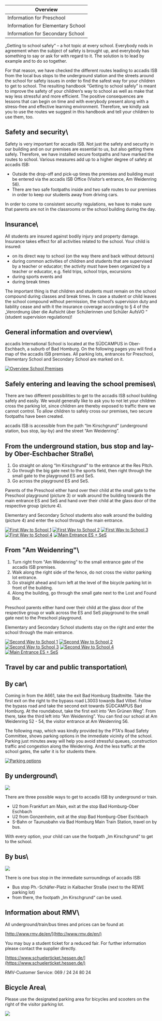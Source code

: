| Overview |
| --- |
| Information for Preschool | yes |
| Information for Elementary School | yes |
| Information for Secondary School | yes |

„Getting to school safely“ – a hot topic at every school. Everybody nods in agreement when the subject of safety is brought up, and everybody has something to say or ask for with regard to it. The solution is to lead by example and to do so together.

For that reason, we have checked the different routes leading to accadis ISB from the local bus stops to the underground station and the streets around the school for safety issues in order to find the safest way for your children to get to school. The resulting handbook “Getting to school safely” is meant to improve the safety of your children‘s way to school as well as make that way less stressful and more efficient. The positive consequences are lessons that can begin on time and with everybody present along with a stress-free and effective learning environment. Therefore, we kindly ask you to use the routes we suggest in this handbook and tell your children to use them, too.

## Safety and security\ 

Safety is very important for accadis ISB. Not just the safety and security in our building and on our premises are essential to us, but also getting there safely. Therefore, we have installed secure footpaths and have marked the routes to school. Various measures add up to a higher degree of safety at accadis ISB:

-   Outside the drop-off and pick-up times the premises and building must be entered via the accadis ISB Office (Visitor’s entrance, Am Weidenring 56).
-   There are two safe footpaths inside and two safe routes to our premises in order to keep our students away from driving cars.

In order to come to consistent security regulations, we have to make sure that parents are not in the classrooms or the school building during the day.

## Insurance\ 

All students are insured against bodily injury and property damage. Insurance takes effect for all activities related to the school. Your child is insured:

-   on its direct way to school (on the way there and back without detours)
-   during common activities of children and students that are supervised by a teacher or educator; the activity must have been organized by a teacher or educator, e.g. field trips, school trips, excursions
-   during sports events and
-   during break times

The important thing is that children and students must remain on the school compound during classes and break times. In case a student or child leaves the school compound without permission, the school’s supervision duty and liability cease and with it the insurance coverage according to § 4 of the „Verordnung über die Aufsicht über Schülerinnen und Schüler AufsVO “ (student supervision regulations)!

## General information and overview\ 

accadis International School is located at the SÜDCAMPUS in Ober-Eschbach, a suburb of Bad Homburg. On the following pages you will find a map of the accadis ISB premises. All parking lots, entrances for Preschool, Elementary School and Secondary School are marked on it.

[![Overview School Premises](/en/images/f/fc/Uebersicht_Schulgelaende_-_Overview_School_Premises.jpg)](/en/File:Uebersicht_Schulgelaende_-_Overview_School_Premises.jpg "Overview School Premises")

## Safely entering and leaving the school premises\ 

There are two different possibilities to get to the accadis ISB school building safely and easily. We would generally like to ask you to not let your children cross the parking lot, since children are thereby exposed to traffic there we cannot control. To allow children to safely cross our premises, two secure footpaths have been created.

accadis ISB is accessible from the path “Im Kirschgrund” (underground station, bus stop, lay-by) and the street “Am Weidenring”.

## From the underground station, bus stop and lay-by Ober-Eschbacher Straße\ 

1.  Go straight on along “Im Kirschgrund” to the entrance at the Res Pitch.
2.  Go through the big gate next to the sports field, then right through the small gate to the playground ES and SeS.
3.  Go across the playground ES and SeS.

Parents of the Preschool either hand over their child at the small gate to the Preschool playground (picture 3) or walk around the building towards the main entrance ES and SeS and hand over their child at the glass door of the respective group (picture 4).

Elementary and Secondary School students also walk around the building (picture 4) and enter the school through the main entrance.

[![First Way to School 1](/en/images/7/7e/Erster_Schulweg_1_-_First_Way_to_School_1.png)](/en/File:Erster_Schulweg_1_-_First_Way_to_School_1.png "First Way to School 1") [![First Way to School 2](/en/images/b/b2/Erster_Schulweg_2_-_First_Way_to_School_2.png)](/en/File:Erster_Schulweg_2_-_First_Way_to_School_2.png "First Way to School 2") [![First Way to School 3](/en/images/9/9d/Erster_Schulweg_3_-_First_Way_to_School_3.png)](/en/File:Erster_Schulweg_3_-_First_Way_to_School_3.png "First Way to School 3") [![First Way to School 4](/en/images/0/05/Erster_Schulweg_4_-_First_Way_to_School_4.png)](/en/File:Erster_Schulweg_4_-_First_Way_to_School_4.png "First Way to School 4") [![Main Entrance ES + SeS](/en/images/a/a7/Haupteingang_ES_SeS_-_Main_Entrance_ES_SeS.png)](/en/File:Haupteingang_ES_SeS_-_Main_Entrance_ES_SeS.png "Main Entrance ES + SeS")

## From "Am Weidenring"\ 

1.  Turn right from "Am Weidenring" to the small entrance gate of the accadis ISB premises.
2.  Walk along the right side of the fence, do not cross the visitor parking lot entrance.
3.  Go straight ahead and turn left at the level of the bicycle parking lot in front of the building.
4.  Along the building, go through the small gate next to the Lost and Found Box.

Preschool parents either hand over their child at the glass door of the respective group or walk across the ES and SeS playground to the small gate next to the Preschool playground.

Elementary and Secondary School students stay on the right and enter the school through the main entrance.

[![Second Way to School 1](/en/images/6/68/Zweiter_Schulweg_1_-_Second_Way_to_School_1.png)](/en/File:Zweiter_Schulweg_1_-_Second_Way_to_School_1.png "Second Way to School 1") [![Second Way to School 2](/en/images/4/4a/Zweiter_Schulweg_2_-_Second_Way_to_School_2.png)](/en/File:Zweiter_Schulweg_2_-_Second_Way_to_School_2.png "Second Way to School 2") [![Second Way to School 3](/en/images/4/4a/Zweiter_Schulweg_3_-_Second_Way_to_School_3.png)](/en/File:Zweiter_Schulweg_3_-_Second_Way_to_School_3.png "Second Way to School 3") [![Second Way to School 4](/en/images/7/7b/Zweiter_Schulweg_4_-_Second_Way_to_School_4.png)](/en/File:Zweiter_Schulweg_4_-_Second_Way_to_School_4.png "Second Way to School 4") [![Main Entrance ES + SeS](/en/images/a/a7/Haupteingang_ES_SeS_-_Main_Entrance_ES_SeS.png)](/en/File:Haupteingang_ES_SeS_-_Main_Entrance_ES_SeS.png "Main Entrance ES + SeS")

## Travel by car and public transportation\ 

## By car\ 

Coming in from the A661, take the exit Bad Homburg Stadtmitte. Take the first exit on the right to the bypass road L3003 towards Bad Vilbel. Follow the bypass road and take the second exit towards SÜDCAMPUS Bad Homburg. At the roundabout, take the first exit into “Am Grünen Weg”. From there, take the third left into “Am Weidenring”. You can find our school at Am Weidenring 52 - 54, the visitor entrance at Am Weidenring 56.

The following map, which was kindly provided by the PTA's Road Safety Committee, shows parking options in the immediate vicinity of the school. Parking just minutes away will help you avoid stressful queues, construction traffic and congestion along the Weidenring. And the less traffic at the school gates, the safer it is for students there.

[![Parking options](/en/images/1/1c/Parkmoeglichkeiten_-_Parking_options.PNG)](/en/File:Parkmoeglichkeiten_-_Parking_options.PNG "Parking options")

## By underground\ 

[![](/en/images/thumb/8/8e/Anreise_mit_U-Bahn_-_Travel_by_underground.jpg/300px-Anreise_mit_U-Bahn_-_Travel_by_underground.jpg)](/en/File:Anreise_mit_U-Bahn_-_Travel_by_underground.jpg)

There are three possible ways to get to accadis ISB by underground or train.

-   U2 from Frankfurt am Main, exit at the stop Bad Homburg-Ober Eschbach
-   U2 from Gonzenheim, exit at the stop Bad Homburg-Ober Eschbach
-   S-Bahn or Taunusbahn via Bad Homburg Main Train Station, travel on by bus.

With every option, your child can use the footpath „Im Kirschgrund“ to get to the school.

## By bus\ 

[![](/en/images/thumb/8/89/Anreise_mit_Bus_-_Travel_by_bus.jpg/300px-Anreise_mit_Bus_-_Travel_by_bus.jpg)](/en/File:Anreise_mit_Bus_-_Travel_by_bus.jpg)

There is one bus stop in the immediate surroundings of accadis ISB:

-   Bus stop Ph.-Schäfer-Platz in Kalbacher Straße (next to the REWE parking lot)
-   from there, the footpath „Im Kirschgrund“ can be used.

## Information about RMV\ 

All underground/train/bus times and prices can be found at:

[http://www.rmv.de/en/](http://www.rmv.de/en/)

You may buy a student ticket for a reduced fair. For further information please contact the supplier directly.

[https://www.schuelerticket.hessen.de/](https://www.schuelerticket.hessen.de/)

RMV-Customer Service: 069 / 24 24 80 24

## Bicycle Area\ 

Please use the designated parking area for bicycles and scooters on the right of the visitor parking lot.

[![](/en/images/thumb/c/c5/Fahrradparkplatz_-_Bicycle_area.jpg/300px-Fahrradparkplatz_-_Bicycle_area.jpg)](/en/File:Fahrradparkplatz_-_Bicycle_area.jpg)